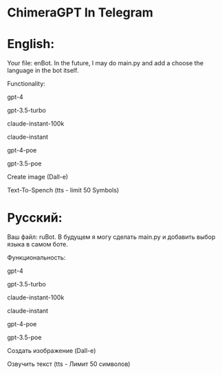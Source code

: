 # ChimeraGPT In Telegram

# English:
Your file: enBot.
In the future, I may do main.py and add a choose the language in the bot itself.

Functionality:

gpt-4

gpt-3.5-turbo

claude-instant-100k

claude-instant

gpt-4-poe

gpt-3.5-poe

Create image (Dall-e)

Text-To-Spench (tts - limit 50 Symbols)


# Русский:
Ваш файл: ruBot.
В будущем я могу сделать main.py и добавить выбор языка в самом боте.

Функциональность: 

gpt-4

gpt-3.5-turbo

claude-instant-100k

claude-instant

gpt-4-poe

gpt-3.5-poe

Создать изображение (Dall-e)

Озвучить текст (tts - Лимит 50 символов)
